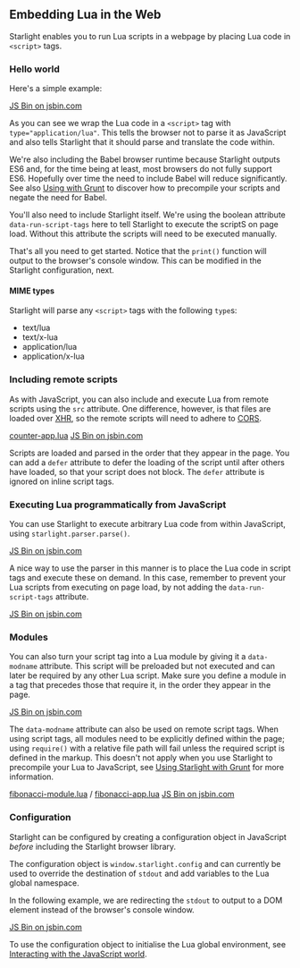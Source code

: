 
## Embedding Lua in the Web

Starlight enables you to run Lua scripts in a webpage by placing Lua code in `<script>` tags.



### Hello world

Here's a simple example:

<a class="jsbin-embed" href="http://jsbin.com/rovibad/embed?html,console">JS Bin on jsbin.com</a><script src="http://static.jsbin.com/js/embed.min.js?3.35.11"></script>

As you can see we wrap the Lua code in a `<script>` tag with `type="application/lua"`. This tells the browser not to parse it as JavaScript and also tells Starlight that it should parse and translate the code within.

We're also including the Babel browser runtime because Starlight outputs ES6 and, for the time being at least, most browsers do not fully support ES6. Hopefully over time the need to include Babel will reduce significantly. See also [Using with Grunt]() to discover how to precompile your scripts and negate the need for Babel.

You'll also need to include Starlight itself. We're using the boolean attribute `data-run-script-tags` here to tell Starlight to execute the scriptS on page load. Without this attribute the scripts will need to be executed manually.

That's all you need to get started. Notice that the `print()` function will output to the browser's console window. This can be modified in the Starlight configuration, next.


#### MIME types

Starlight will parse any `<script>` tags with the following `type`s:

- text/lua
- text/x-lua
- application/lua
- application/x-lua



### Including remote scripts

As with JavaScript, you can also include and execute Lua from remote scripts using the `src` attribute. 
One difference, however, is that files are loaded over [<attr title="XMLHttpRequest">XHR</attr>](https://developer.mozilla.org/en-US/docs/Web/API/XMLHttpRequest), so the remote scripts will need to adhere to [<attr title="Cross-Origin Resource Sharing">CORS</attr>](https://developer.mozilla.org/en-US/docs/Web/HTTP/Access_control_CORS).

[counter-app.lua](http://paulcuth.me.uk/starlight/lua/counter-app.lua)
<a class="jsbin-embed" href="http://jsbin.com/mohoci/embed?html,output">JS Bin on jsbin.com</a><script src="http://static.jsbin.com/js/embed.min.js?3.35.12"></script>

Scripts are loaded and parsed in the order that they appear in the page. 
You can add a `defer` attribute to defer the loading of the script until after others have loaded, so that your script does not block.
The `defer` attribute is ignored on inline script tags.



### Executing Lua programmatically from JavaScript

You can use Starlight to execute arbitrary Lua code from within JavaScript, using `starlight.parser.parse()`.

<a class="jsbin-embed" href="http://jsbin.com/rutoni/embed?html,console,output">JS Bin on jsbin.com</a><script src="http://static.jsbin.com/js/embed.min.js?3.35.11"></script>

A nice way to use the parser in this manner is to place the Lua code in script tags and execute these on demand. In this case, remember to prevent your Lua scripts from executing on page load, by not adding the `data-run-script-tags` attribute.

<a class="jsbin-embed" href="http://jsbin.com/coheya/embed?html,console,output">JS Bin on jsbin.com</a><script src="http://static.jsbin.com/js/embed.min.js?3.35.11"></script>



### Modules

You can also turn your script tag into a Lua module by giving it a `data-modname` attribute. 
This script will be preloaded but not executed and can later be required by any other Lua script. 
Make sure you define a module in a tag that precedes those that require it, in the order they appear in the page.

<a class="jsbin-embed" href="http://jsbin.com/gadequp/embed?html,console">JS Bin on jsbin.com</a><script src="http://static.jsbin.com/js/embed.min.js?3.35.11"></script>

The `data-modname` attribute can also be used on remote script tags.
When using script tags, all modules need to be explicitly defined within the page; using `require()` with a relative file path will fail unless the required script is defined in the markup. This doesn't not apply when you use Starlight to precompile your Lua to JavaScript, see [Using Starlight with Grunt](./using-starlight-with-grunt) for more information.

[fibonacci-module.lua](http://paulcuth.me.uk/starlight/lua/fibonacci-module.lua) / 
[fibonacci-app.lua](http://paulcuth.me.uk/starlight/lua/fibonacci-app.lua)
<a class="jsbin-embed" href="http://jsbin.com/xumoka/embed?html,output">JS Bin on jsbin.com</a><script src="http://static.jsbin.com/js/embed.min.js?3.35.12"></script>




### Configuration

Starlight can be configured by creating a configuration object in JavaScript *before* including the Starlight browser library.

The configuration object is `window.starlight.config` and can currently be used to override the destination of `stdout` and add variables to the Lua global namespace.

In the following example, we are redirecting the `stdout` to output to a DOM element instead of the browser's console window.

<a class="jsbin-embed" href="http://jsbin.com/silezu/embed?html,output">JS Bin on jsbin.com</a><script src="http://static.jsbin.com/js/embed.min.js?3.35.11"></script>

To use the configuration object to initialise the Lua global environment, see [Interacting with the JavaScript world](../interacting-with-the-javascript-world).



